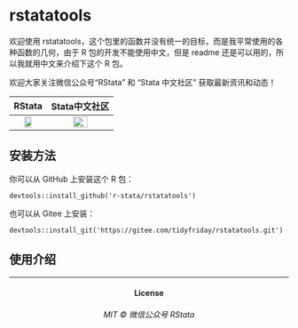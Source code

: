 
<!-- README.md is generated from README.Rmd. Please edit that file -->

rstatatools
===========

<!-- badges: start -->
<!-- badges: end -->

欢迎使用
rstatatools，这个包里的函数并没有统一的目标，而是我平常使用的各种函数的几何，由于
R 包的开发不能使用中文，但是 readme
还是可以用的，所以我就用中文来介绍下这个 R 包。

欢迎大家关注微信公众号“RStata” 和 “Stata 中文社区” 获取最新资讯和动态！

|                                             RStata                                              |                                          Stata中文社区                                          |
|:-----------------------------------------------------------------------------------------------:|:-----------------------------------------------------------------------------------------------:|
| <img src="https://mdniceczx.oss-cn-beijing.aliyuncs.com/image_20201120143454.png" width="50%"/> | <img src="https://mdniceczx.oss-cn-beijing.aliyuncs.com/image_20201120143508.png" width="50%"/> |

安装方法
--------

你可以从 GitHub 上安装这个 R 包：

    devtools::install_github('r-stata/rstatatools')

也可以从 Gitee 上安装：

    devtools::install_git('https://gitee.com/tidyfriday/rstatatools.git')

使用介绍
--------

------------------------------------------------------------------------

<h4 align="center">
License
</h4>
<h6 align="center">
MIT © 微信公众号 RStata
</h6>
